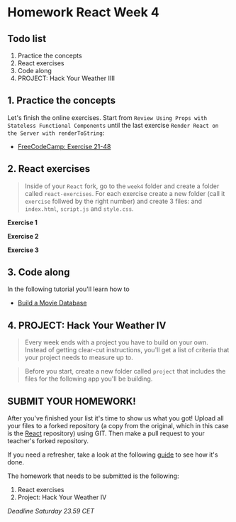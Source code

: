 # Homework React Week 4

## **Todo list**

1. Practice the concepts
2. React exercises
3. Code along
4. PROJECT: Hack Your Weather IIII

## **1. Practice the concepts**

Let's finish the online exercises. Start from `Review Using Props with Stateless Functional Components` until the last exercise `Render React on the Server with renderToString`:

- [FreeCodeCamp: Exercise 21-48](https://www.freecodecamp.org/learn/front-end-libraries/react/)

## **2. React exercises**

> Inside of your `React` fork, go to the `week4` folder and create a folder called `react-exercises`. For each exercise create a new folder (call it `exercise` follwed by the right number) and create 3 files: and `index.html`, `script.js` and `style.css`.

**Exercise 1**

**Exercise 2**

**Exercise 3**

## **3. Code along**

In the following tutorial you'll learn how to

- [Build a Movie Database](https://www.youtube.com/playlist?list=PL_kAgwZgMfWyZ6m8fDwdiwEarr_g6nFxz)

## **4. PROJECT: Hack Your Weather IV**

> Every week ends with a project you have to build on your own. Instead of getting clear-cut instructions, you'll get a list of criteria that your project needs to measure up to.

> Before you start, create a new folder called `project` that includes the files for the following app you'll be building.

## **SUBMIT YOUR HOMEWORK!**

After you've finished your list it's time to show us what you got! Upload all your files to a forked repository (a copy from the original, which in this case is the [React](https://www.github.com/HackYourFuture/React) repository) using GIT. Then make a pull request to your teacher's forked repository.

If you need a refresher, take a look at the following [guide](../hand-in-homework-guide.md) to see how it's done.

The homework that needs to be submitted is the following:

1. React exercises
2. Project: Hack Your Weather IV

_Deadline Saturday 23.59 CET_
